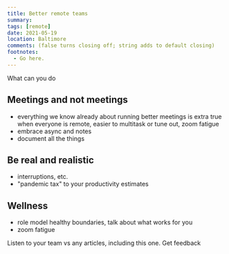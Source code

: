 ```yaml
---
title: Better remote teams
summary:
tags: [remote]
date: 2021-05-19
location: Baltimore
comments: (false turns closing off; string adds to default closing)
footnotes:
  - Go here.
---
```


What can you do

## Meetings and not meetings

- everything we know already about running better meetings is extra true when everyone is remote, easier to multitask or tune out, zoom fatigue
  <!-- https://www.scienceofpeople.com/make-meetings-better/ -->
  <!-- https://modus.medium.com/lets-have-better-meetings-92d18c2c8825 -->
- embrace async and notes
- document all the things

## Be real and realistic

- interruptions, etc.
- "pandemic tax" to your productivity estimates

## Wellness

- role model healthy boundaries, talk about what works for you
- zoom fatigue
<!-- https://news.stanford.edu/2021/02/23/four-causes-zoom-fatigue-solutions/ -->

Listen to your team vs any articles, including this one. Get feedback
